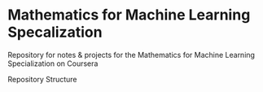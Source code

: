 # Mathematics for Machine Learning Specalization
Repository for notes &amp; projects for the Mathematics for Machine Learning Specialization on Coursera

Repository Structure

